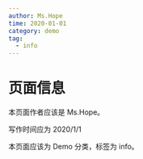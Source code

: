 ```yaml
---
author: Ms.Hope
time: 2020-01-01
category: demo
tag:
  - info
---
```


# 页面信息

本页面作者应该是 Ms.Hope。

写作时间应为 2020/1/1

本页面应该为 Demo 分类，标签为 info。
